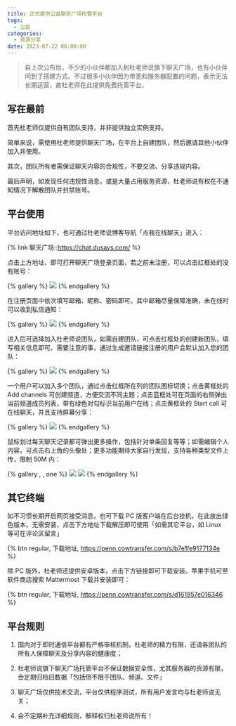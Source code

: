 ```yaml
---
title: 正式提供公益聊天广场托管平台
tags:
  - 公益
categories:
  - 资源分享
date: 2023-07-22 00:00:00
---
```


> 自上次公布后，不少的小伙伴都加入到杜老师说旗下聊天广场，也有小伙伴问到了搭建方式。不过很多小伙伴因为带宽和服务器配置的问题，表示无法长期运营，故杜老师在此提供免费托管平台。

<!-- more -->

## 写在最前

首先杜老师仅提供自有团队支持，并非提供独立实例支持。

简单来说，需使用杜老师提供聊天广场，在平台上自建团队，然后邀请其他小伙伴加入并使用。

其次，团队所有者需保证聊天内容的合规性，不要交流、分享违规内容。

最后声明，如发现任何违规性消息，或是大量占用服务资源，杜老师说有权在不通知情况下解散团队并封禁账号。

## 平台使用

平台访问地址如下，也可通过杜老师说博客导航「点我在线聊天」进入：

{% link 聊天广场::https://chat.dusays.com/ %}

点击上方地址，即可打开聊天广场登录页面，若之前未注册，可以点击红框处的没有账号：

{% gallery %}
![](https://cdn.dusays.com/2023/07/608-1.jpg)
{% endgallery %}

在注册页面中依次填写邮箱、昵称、密码即可。其中邮箱尽量保障准确，未在线时可以收到私信通知：

{% gallery %}
![](https://cdn.dusays.com/2023/07/608-2.jpg)
{% endgallery %}

进入后可选择加入杜老师说团队，如需自建团队，可点击红框处的创建新团队，填写相关信息即可。需要注意的事，通过生成邀请链接注册的用户会默认加入您的团队：

{% gallery %}
![](https://cdn.dusays.com/2023/07/608-3.jpg)
{% endgallery %}

一个用户可以加入多个团队，通过点击红框所在列的团队图标切换；点击黄框处的 Add channels 可创建频道，方便交流不同主题；点击蓝框处可在页面的右侧弹出当前频道成员列表，带有绿色对勾标识当前用户在线；点击黄框处的 Start call 可在线聊天，并且支持屏幕分享：

{% gallery %}
![](https://cdn.dusays.com/2023/07/608-4.jpg)
{% endgallery %}

鼠标划过每天聊天记录都可弹出更多操作，包括针对单条回复等等；如需编辑个人内容，可点击右上角的头像处；更多功能期待大家自行发现，支持各种类型文件上传，限制 50M 内：

{% gallery , , one %}
![](https://cdn.dusays.com/2023/07/608-5.jpg)
![](https://cdn.dusays.com/2023/07/608-6.jpg)
{% endgallery %}

## 其它终端

如不习惯长期开启网页接受消息，也可下载 PC 版客户端在后台挂机，在此放出绿色版本，无需安装，点击下方地址下载解压即可使用「如需其它平台，如 Linux 等可在评论区留言」

{% btn regular, 下载地址, https://penn.cowtransfer.com/s/b7e1fe9177134e %}

除 PC 版外，杜老师还提供安卓版本，点击下方链接即可下载安装。苹果手机可至软件商店搜索 Mattermost 下载并安装即可：

{% btn regular, 下载地址, https://penn.cowtransfer.com/s/d161957e016346 %}

## 平台规则

1. 国内对于即时通信平台都有严格审核机制，杜老师的精力有限，还请各团队的所有人保障聊天及分享内容的健康度；

2. 杜老师说旗下聊天广场托管平台不保证数据安全性，尤其服务器的资源有限，会定期归档旧数据「包括但不限于团队、频道、文件」

3. 聊天广场仅供技术交流，平台仅供程序测试，所有用户发言均与杜老师说无关；

4. 会不定期补充详细规则，解释权归杜老师说所有！